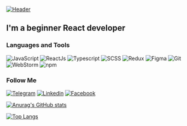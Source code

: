 [![Header](https://media3.giphy.com/media/eNAsjO55tPbgaor7ma/giphy.gif?cid=6c09b952ssrv8p9blzkcv3bu40crleffvsaqa3umq7w5ig84&rid=giphy.gif&ct=s)](https://www.reactiongifs.us/wp-content/uploads/2018/06/uOq5Vqy.gif)

## I'm a beginner React developer

### Languages and Tools
![JavaScript](https://img.shields.io/badge/-JavaScript-090909??style=for-the-badge&logo=javascript)
![ReactJs](https://img.shields.io/badge/-React-090909??style=for-the-badge&logo=react)
![Typescript](https://img.shields.io/badge/-TypeScript-090909??style=for-the-badge&logo=typescript)
![SCSS](https://img.shields.io/badge/-SCSS-090909??style=for-the-badge&logo=sass)
![Redux](https://img.shields.io/badge/-Redux-090909??style=for-the-badge&logo=Redux)
![Figma](https://img.shields.io/badge/-Figma-090909??style=for-the-badge&logo=figma)
![Git](https://img.shields.io/badge/-Git-090909??style=for-the-badge&logo=git)
![WebStorm](https://img.shields.io/badge/-WebStorm-090909??style=for-the-badge&logo=webstorm)
![npm](https://img.shields.io/badge/-NPM-090909??style=for-the-badge&logo=npm)

### Follow Me
[![Telegram](https://img.shields.io/badge/-Telegram-090909??style=for-the-badge&logo=telegram)](https://t.me/GrishkoShkarta)
[![Linkedin](https://img.shields.io/badge/-Linkedin-090909??style=for-the-badge&logo=Linkedin)](https://www.linkedin.com/in/%D0%B3%D1%80%D0%B8%D0%B3%D0%BE%D1%80%D0%B8%D0%B9-%D1%88%D0%BA%D0%B0%D1%80%D1%82%D0%B0-9b6097215/)
[![Facebook](https://img.shields.io/badge/-Facebook-090909??style=for-the-badge&logo=Facebook)](https://www.facebook.com/profile.php?id=100017215446633)

[![Anurag's GitHub stats](https://github-readme-stats.vercel.app/api?username=GrigoriyShkarta&count_private=true&show_icons=true)](https://github.com/anuraghazra/github-readme-stats)

[![Top Langs](https://github-readme-stats.vercel.app/api/top-langs/?username=GrigoriyShkarta&=compact)](https://github.com/anuraghazra/github-readme-stats)
